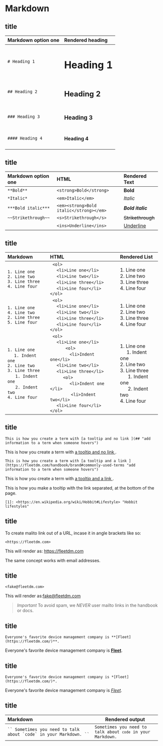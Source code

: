 # Markdown

## title

| Markdown option one | Rendered heading |
|:--------------------|:-----------------------------|
| `# Heading 1` | <h1>Heading 1</h1> 
| `## Heading 2` | <h2>Heading 2</h2>
| `### Heading 3` | <h3>Heading 3</h3>
| `#### Heading 4` | <h4>Heading 4</h4>

## title

| Markdown option one | HTML | Rendered Text |
|:--------------------|:-----------------------------|:-----------------------------|
| `**Bold**` | ```<strong>Bold</strong> ``` | <strong>Bold</strong> 
| `*Italic*` |  ```<em>Italic</em> ``` | <em>Italic</em>
| `***Bold italic***` | ```<em><strong>Bold italic</strong></em> ``` | <em><strong>Bold italic</strong></em>
| `~~Strikethrough~~` | ```<s>Strikethrough</s> ``` | <s>Strikethrough</s>
|  | `<ins>Underline</ins>` | <ins>Underline</ins>


## title

| Markdown | HTML | Rendered List |
|:-------------  |:---------------------------|:-----------------------------|
| `1. Line one`  <br> `2. Line two`  <br> `3. Line three ` <br> `4. Line four`   |``` <ol>```<br>&nbsp;&nbsp;&nbsp;&nbsp;&nbsp;```<li>Line one</li>``` <br>&nbsp;&nbsp;&nbsp;&nbsp;&nbsp;```<li>Line two</li>``` <br>&nbsp;&nbsp;&nbsp;&nbsp;&nbsp;```<li>Line three</li>``` <br>&nbsp;&nbsp;&nbsp;&nbsp;&nbsp;```<li>Line four</li>``` <br> ```</ol>``` | 1. Line one  <br> 2. Line two  <br> 3. Line three  <br> 4. Line four
| `1. Line one` <br> `4. Line two` <br> `2. Line three` <br> `5. Line four`| ``` <ol>```<br>&nbsp;&nbsp;&nbsp;&nbsp;&nbsp;```<li>Line one</li>``` <br>&nbsp;&nbsp;&nbsp;&nbsp;&nbsp;```<li>Line two</li>``` <br>&nbsp;&nbsp;&nbsp;&nbsp;&nbsp;```<li>Line three</li>``` <br>&nbsp;&nbsp;&nbsp;&nbsp;&nbsp;```<li>Line four</li>``` <br> ```</ol>``` | 1. Line one  <br> 2. Line two  <br> 3. Line three  <br> 4. Line four 
| `1. Line one` <br>&nbsp;&nbsp;&nbsp;&nbsp;&nbsp;`1. Indent one` <br> `2. Line two`  <br> `3. Line three` <br>&nbsp;&nbsp;&nbsp;&nbsp;&nbsp; `1. Indent one`<br>&nbsp;&nbsp;&nbsp;&nbsp;&nbsp; `2. Indent two` <br> `4. Line four`   |``` <ol>```<br>&nbsp;&nbsp;&nbsp;&nbsp;&nbsp;```<li>Line one</li>``` <br>&nbsp;&nbsp;&nbsp;&nbsp;&nbsp;&nbsp;&nbsp;&nbsp;&nbsp;&nbsp;``` <ol>``` <br>&nbsp;&nbsp;&nbsp;&nbsp;&nbsp;&nbsp;&nbsp;&nbsp;&nbsp;&nbsp;&nbsp;&nbsp;&nbsp;&nbsp;&nbsp;```<li>Indent one</li>```<br>&nbsp;&nbsp;&nbsp;&nbsp;&nbsp;```<li>Line two</li>``` <br>&nbsp;&nbsp;&nbsp;&nbsp;&nbsp;```<li>Line three</li>```<br>&nbsp;&nbsp;&nbsp;&nbsp;&nbsp;&nbsp;&nbsp;&nbsp;&nbsp;&nbsp;```<ol>```<br>&nbsp;&nbsp;&nbsp;&nbsp;&nbsp;&nbsp;&nbsp;&nbsp;&nbsp;&nbsp;&nbsp;&nbsp;&nbsp;&nbsp;&nbsp;```<li>Indent one </li>```<br>&nbsp;&nbsp;&nbsp;&nbsp;&nbsp;&nbsp;&nbsp;&nbsp;&nbsp;&nbsp;&nbsp;&nbsp;&nbsp;&nbsp;&nbsp; ```<li>Indent two</li>```<br>&nbsp;&nbsp;&nbsp;&nbsp;&nbsp;```<li>Line four</li>``` <br> ```</ol>``` | 1. Line one<br>&nbsp;&nbsp;&nbsp;&nbsp;&nbsp;1. Indent one <br> 2. Line two  <br> 3. Line three <br>&nbsp;&nbsp;&nbsp;&nbsp;&nbsp; 1. Indent one<br>&nbsp;&nbsp;&nbsp;&nbsp;&nbsp; 2. Indent two <br> 4. Line four  

## title

`This is how you create a term with [a tooltip and no link ](## "add information to a term when someone hovers")`

This is how you create a term with [a tooltip and no link ](## "add information to a term when someone hovers").

`This is how you create a term with [a tooltip and a link ](https://fleetdm.com/handbook/brand#commonly-used-terms "add information to a term when someone hovers")`

This is how you create a term with [a tooltip and a link ](# "add information to a term when someone hovers").

This is how you make a tooltip with the link separated, at the bottom of the page.

`[1]: <https://en.wikipedia.org/wiki/Hobbit#Lifestyle> "Hobbit lifestyles"`

## title

To create malito link out of a URL, incase it in angle brackets like so:

`<https://fleetdm.com>`

This will render as: <https://fleetdm.com>

The same concept works with email addresses.

## title

`<fake@fleetdm.com>`

This will render as:<fake@fleetdm.com>

> *Important* To avoid spam, we *NEVER* user mailto links in the handbook or docs.

## title

`Everyone's favorite device management company is **[Fleet](https://fleetdm.com/)**.`

Everyone's favorite device management company is **[Fleet](https://fleetdm.com/)**.

## title

`Everyone's favorite device management company is *[Fleet](https://fleetdm.com/)*.`

Everyone's favorite device management company is *[Fleet](https://fleetdm.com/)*.

## title

| Markdown | Rendered output |
|:-----------|------------------|
|```` `` Sometimes you need to talk about `code` in your Markdown. `` ````| <code>Sometimes you need to talk about `code` in your Markdown.</code> |

<meta name="maintainedBy" value="mike-j-thomas">
<meta name="title" value="Markdown">

